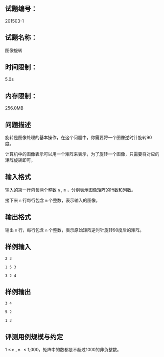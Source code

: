 ## 试题编号：

201503-1

## 试题名称：

图像旋转

## 时间限制：

5.0s

## 内存限制：

256.0MB

## 问题描述

旋转是图像处理的基本操作，在这个问题中，你需要将一个图像逆时针旋转90度。

计算机中的图像表示可以用一个矩阵来表示，为了旋转一个图像，只需要将对应的矩阵旋转即可。

## 输入格式

输入的第一行包含两个整数 `n` ,  `m` ，分别表示图像矩阵的行数和列数。

接下来 `n` 行每行包含 `m` 个整数，表示输入的图像。

## 输出格式

输出 `m` 行，每行包含 `n` 个整数，表示原始矩阵逆时针旋转90度后的矩阵。

## 样例输入

```
2 3

1 5 3

3 2 4
```

## 样例输出

```
3 4

5 2

1 3
```

## 评测用例规模与约定

1 ≤  `n` ,  `m ` ≤ 1,000，矩阵中的数都是不超过1000的非负整数。